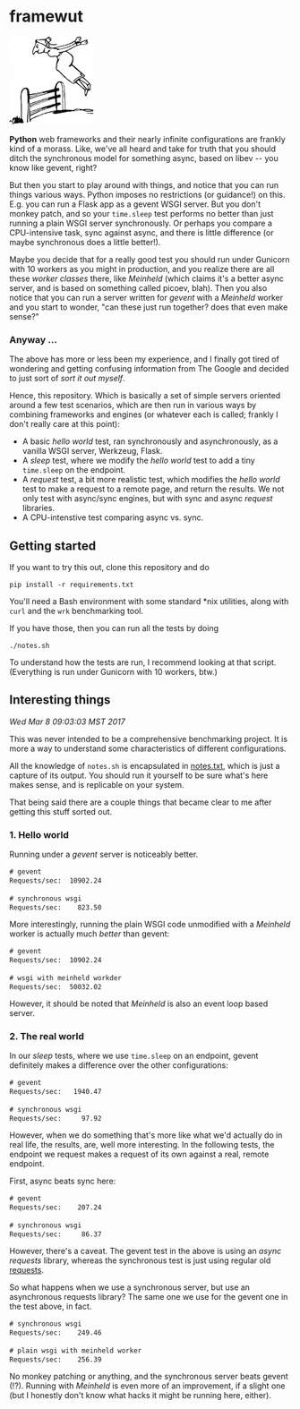 # framewut
[![wut](misc/wut.png)](misc/wut.png)

**Python** web frameworks and their nearly infinite configurations are frankly kind of a morass. Like, we've all heard and take for truth that you should ditch the synchronous model for something async, based on libev -- you know like gevent, right?

But then you start to play around with things, and notice that you can run things various ways. Python imposes no restrictions (or guidance!) on this. E.g. you can run a Flask app as a gevent WSGI server. But you don't monkey patch, and so your `time.sleep` test performs no better than just running a plain WSGI server synchronously. Or perhaps you compare a CPU-intensive task, sync against async, and there is little difference (or maybe synchronous does a little better!).

Maybe you decide that for a really good test you should run under Gunicorn with 10 workers as you might in production, and you realize there are all these _worker classes_ there, like _Meinheld_ (which claims it's a better async server, and is based on something called picoev, blah). Then you also notice that you can run a server written for _gevent_ with a _Meinheld_ worker and you start to wonder, "can these just run together? does that even make sense?"

### Anyway ...
The above has more or less been my experience, and I finally got tired of wondering and getting confusing information from The Google and decided to just sort of _sort it out myself_.

Hence, this repository. Which is basically a set of simple servers oriented around a few test scenarios, which are then run in various ways by combining frameworks and engines (or whatever each is called; frankly I don't really care at this point):

* A basic *hello world* test, ran synchronously and asynchronously, as a vanilla WSGI server, Werkzeug, Flask.
* A *sleep* test, where we modify the *hello world* test to add a tiny `time.sleep` on the endpoint.
* A *request* test, a bit more realistic test, which modifies the *hello world* test to make a request to a remote page, and return the results. We not only test with async/sync engines, but with sync and async *request* libraries.
* A CPU-intenstive test comparing async vs. sync.

## Getting started
If you want to try this out, clone this repository and do

```
pip install -r requirements.txt
```

You'll need a Bash environment with some standard *nix utilities, along with `curl` and the `wrk` benchmarking tool.

If you have those, then you can run all the tests by doing

```
./notes.sh
```

To understand how the tests are run, I recommend looking at that script. (Everything is run under Gunicorn with 10 workers, btw.)

## Interesting things

*Wed Mar  8 09:03:03 MST 2017*

This was never intended to be a comprehensive benchmarking project. It is more a way to understand some characteristics of different configurations.

All the knowledge of `notes.sh` is encapsulated in [notes.txt](notes.txt), which is just a capture of its output. You should run it yourself to be sure what's here makes sense, and is replicable on your system.

That being said there are a couple things that became clear to me after getting this stuff sorted out.

### 1. Hello world
Running under a *gevent* server is noticeably better.

```
# gevent
Requests/sec:  10902.24

# synchronous wsgi
Requests/sec:    823.50
```

More interestingly, running the plain WSGI code unmodified with a *Meinheld* worker is actually much *better* than gevent:

```
# gevent
Requests/sec:  10902.24

# wsgi with meinheld workder
Requests/sec:  50032.02
```

However, it should be noted that *Meinheld* is also an event loop based server.

### 2. The real world
In our *sleep* tests, where we use `time.sleep` on an endpoint, gevent definitely makes a difference over the other configurations:

```
# gevent 
Requests/sec:   1940.47

# synchronous wsgi
Requests/sec:     97.92
```

However, when we do something that's more like what we'd actually do in real life, the results, are, well more interesting. In the following tests, the endpoint we request makes a request of its own against a real, remote endpoint.

First, async beats sync here:

```
# gevent
Requests/sec:    207.24

# synchronous wsgi
Requests/sec:     86.37
```

However, there's a caveat. The gevent test in the above is using an *async requests* library, whereas the synchronous test is just using regular old [requests](http://docs.python-requests.org/).

So what happens when we use a synchronous server, but use an asynchronous requests library? The same one we use for the gevent one in the test above, in fact.

```
# synchronous wsgi
Requests/sec:    249.46

# plain wsgi with meinheld worker
Requests/sec:    256.39
```
No monkey patching or anything, and the synchronous server beats gevent (!?). Running with *Meinheld* is even more of an improvement, if a slight one (but I honestly don't know what hacks it might be running here, either).